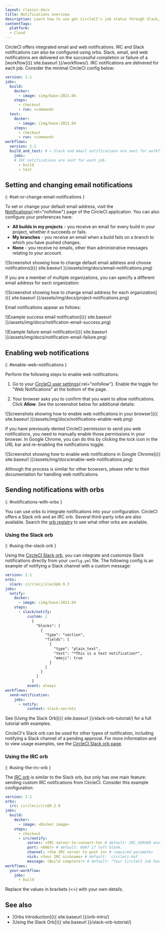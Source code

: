 ```yaml
---
layout: classic-docs
title: Notifications overview
description: Learn how to use get CircleCI's job status through Slack, IRC, email, and web notifications.
contentTags:
  platform:
  - Cloud
---
```


CircleCI offers integrated email and web notifications. IRC and Slack notifications can also be configured using orbs. Slack, email, and web notifications are delivered on the successful completion or failure of a [workflow]({{ site.baseurl }}/workflows/). IRC notifications are delivered for each job. Consider the minimal CircleCI config below:

```yaml
version: 2.1
jobs:
  build:
    docker:
      - image: cimg/base:2021.04
    steps:
      - checkout
      - run: <command>
  test:
    docker:
      - image: cimg/base:2021.04
    steps:
      - checkout
      - run: <command>
workflows:
  version: 2.1
  build_and_test: # < Slack and email notifications are sent for workflows
    jobs:
    # IRC notifications are sent for each job.
      - build
      - test
```

## Setting and changing email notifications
{: #set-or-change-email-notifications }

To set or change your default email address, visit the [Notifications](https://app.circleci.com/settings/user/notifications){:rel="nofollow"} page of the CircleCI application. You can also configure your preferences here:

- **All builds in my projects** - you receive an email for every build in your project, whether it succeeds or fails.
- **My branches** - you receive an email when a build fails on a branch to which you have pushed changes.
- **None** - you receive no emails, other than administrative messages relating to your account.

![Screenshot showing how to change default email address and choose notifications]({{ site.baseurl }}/assets/img/docs/email-notifications.png)

If you are a member of multiple organizations, you can specify a different email address for each organization:

![Screenshot showing how to change email address for each organization]({{ site.baseurl }}/assets/img/docs/project-notifications.png)

Email notifications appear as follows:

![Example success email notification]({{ site.baseurl }}/assets/img/docs/notification-email-success.png)

![Example failure email notification]({{ site.baseurl }}/assets/img/docs/notification-email-failure.png)

## Enabling web notifications
{: #enable-web-notifications }

Perform the following steps to enable web notifications:

1. Go to your [CircleCI user settings](https://app.circleci.com/settings/user/notifications){:rel="nofollow"}. Enable the toggle for "Web Notifications" at the bottom of the page.

2. Your browser asks you to confirm that you want to allow notifications. Click **Allow**. See the screenshot below for additional details:

![Screenshots showing how to enable web notifications in your browser]({{ site.baseurl }}/assets/img/docs/notifications-enable-web.png)

If you have previously denied CircleCI permission to send you web notifications, you need to manually enable those permissions in your browser. In Google Chrome, you can do this by clicking the lock icon in the URL bar and re-enabling the notifications toggle.

![Screenshot showing how to enable web notifications in Google Chrome]({{ site.baseurl }}/assets/img/docs/enable-web-notifications.png)

Although the process is similar for other browsers, please refer to their documentation for handling web notifications.

## Sending notifications with orbs
{: #notifications-with-orbs }

You can use orbs to integrate notifications into your configuration. CircleCI offers a Slack orb and an IRC orb. Several third-party orbs are also available. Search the [orb registry](https://circleci.com/developer/orbs?query=notification&filterBy=all) to see what other orbs are available.

### Using the Slack orb
{: #using-the-slack-orb }

Using the [CircleCI Slack orb](https://circleci.com/developer/orbs/orb/circleci/slack), you can integrate and customize Slack notifications directly from your `config.yml` file. The following config is an example of notifying a Slack channel with a custom message:

```yaml
version: 2.1
orbs:
  slack: circleci/slack@4.9.3
jobs:
  notify:
    docker:
      - image: cimg/base:2021.04
    steps:
      - slack/notify:
          custom: |
            {
              "blocks": [
                {
                  "type": "section",
                  "fields": [
                    {
                      "type": "plain_text",
                      "text": "*This is a text notification*",
                      "emoji": true
                    }
                  ]
                }
              ]
            }
          event: always
workflows:
  send-notification:
    jobs:
      - notify:
          context: slack-secrets
```

See [Using the Slack Orb]({{ site.baseurl }}/slack-orb-tutorial/) for a full tutorial with examples.

CircleCI's Slack orb can be used for other types of notification, including notifying a Slack channel of a pending approval. For more information and to view usage examples, see the [CircleCI Slack orb page](https://circleci.com/developer/orbs/orb/circleci/slack).

### Using the IRC orb
{: #using-the-irc-orb }

The [IRC orb](https://circleci.com/developer/orbs/orb/circleci/irc) is similar to the Slack orb, but only has one main feature: sending custom IRC notifications from CircleCI. Consider this example configuration:

```yaml
version: 2.1
orbs:
  irc: circleci/irc@0.2.0
jobs:
  build:
    docker:
      - image: <Docker image>
    steps:
      - checkout
      - irc/notify:
          server: <IRC-server-to-connect-to> # default: IRC_SERVER environment varible.
          port: <6667> # default: 6667 if left blank.
          channel: <the IRC server to post in> # required parameter
          nick: <Your IRC nickname> # default: `circleci-bot`
          message: <Build complete!> # default: "Your CircleCI Job has completed."
workflows:
  your-workflow:
    jobs:
      - build
```
Replace the values in brackets (<>) with your own details.

## See also

- [Orbs Introduction]({{ site.baseurl }}/orb-intro/)
- [Using the Slack Orb]({{ site.baseurl }}/slack-orb-tutorial/)
